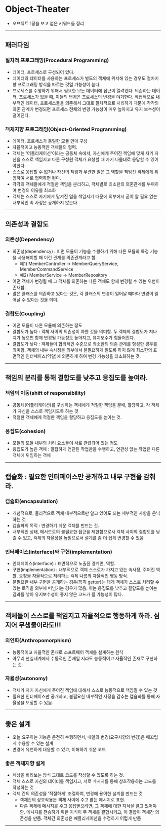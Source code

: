 
# Object-Theater
- 오브젝트 1장을 보고 얻은 키워드들 정리

---

## 패러다임

### 절차적 프로그래밍(Procedural Programming)
   - 데이터, 프로세스로 구성되어 있다.
   - 데이터와 데이터를 사용하는 프로세스가 별도의 객체에 위치해 있는 경우도 절차지향 프로그래밍 방식을 따르는 것일 가능성이 높다.
   - 프로세스를 수행하기 위해서 필요한 모든 데이터에 접근이 열려있다. 의존하는 데이터, 프로세스가 있을 때, 이들의 변경은 프로세스의 변경을 야기한다. 직접적으로 내부적인 데이터, 프로세스들을 의존해서 그대로 절차적으로 처리하기 때문에 각각의 의존 관계가 변경되면 프로세스 전체의 변경 가능성이 매우 높아지고 유지 보수성이 떨어진다.

### 객체지향 프로그래밍(Object-Oriented Programming)
   - 데이터, 프로세스가 동일한 모듈 안에 구성
   - 자율적이고 능동적인 객체들의 협력.
   - 객체는 '어플리케이션'이라는 공동체 속에서, 자신에게 주어진 책임에 맞게 자기 자신을 스스로 책임지고 다른 구성원 객체가 요청할 때 자기 나름대로 응답할 수 있어야한다.
   - 스스로 응답할 수 없거나 자신의 책임과 무관한 일은 그 역할을 책임진 객체에게 위임하여 서로 협력하면 된다. 
   - 각각의 객체들에게 적절한 책임을 분리하고, 객체별로 최소한의 의존관계를 부여하여 변경의 이유를 최소화 
   - 객체는 스스로 자기에게 맡겨진 일을 책임지기 때문에 외부에서 굳이 알 필요 없는 내부적인 속 사정은 공개하지 않는다.

---

## 의존성과 결합도

### 의존성(Dependency)
- 의존성(dependency) : 어떤 모듈이 기능을 수행하기 위해 다른 모듈의 특정 기능을 사용해야할 때 이런 관계를 의존관계라고 함. 
  - 예1) MemberController -> MemberQueryService, MemberCommandService 
  - 예2) MemberService -> MemberRepository
- 어떤 객체가 변경될 때 그 객체를 의존하는 다른 객체도 함께 변경될 수 있는 위험이 존재함.
- 많은 클래스를 의존하고 있다는 것은, 각 클래스의 변경이 일어날 때마다 변경이 일어날 수 있다는 것을 의미.

### 결합도(Coupling)
- 어떤 모듈이 다른 모듈에 의존하는 정도 
- 결합도가 높다 : 객체 사이의 의존성이 과한 것을 의미함. 두 객체의 결합도가 지나치가 높으면 함께 변경될 가능성도 높아지고, 유지보수가 힘들어진다. 
- 결합도가 낮다 : 객체들이 합리적인 수준으로 최소한의 의존 관계를 형성한 경우를 의미함. 객체의 내부 속사정을 외부에서 불필요하게 알도록 하지 않게 최소한의 표면적인 인터페이스(역할)에 의존하게 하여 변경 가능성을 최소화하는 것.

---

## 책임의 분리를 통해 결합도를 낮추고 응집도를 높여라.

### 책임의 이동(shift of responsibility)
- 공동체(어플리케이션)를 구성하는 객체에게 적절한 책임을 분배, 할당하고, 각 객체가 자신을 스스로 책임지도록 하는 것
- 적절한 객체에게 적절한 책임을 할당하고 응집도를 높이는 것.

### 응집도(cohesion)

- 모듈의 모듈 내부의 처리 요소들이 서로 관련되어 있는 정도
- 응집도가 높은 객체 : 밀접하게 연관된 작업만을 수행하고, 연관성 없는 작업은 다른 객체에 위임하는 객체

---

## 캡슐화 : 필요한 인터페이스만 공개하고 내부 구현을 감춰라.

### 캡슐화(encapsulation)
- 개념적으로, 물리적으로 객체 내부적으로만 알고 있어도 되는 세부적인 사항을 은닉하는 것
- 캡슐화의 목적 : 변경하기 쉬운 객체를 만드는 것.
- 내부적인 상태, 메서드로의 불필요한 접근을 제한함으로서 객체 사이의 결합도를 낮출 수 있고, 객체의 자율성을 높임으로서 설계를 좀 더 쉽게 변경할 수 있음

### 인터페이스(interface)와 구현(implementation)
- 인터페이스(interface) : 표면적으로 노출된 경계면, 역할.
- 구현(implementation) : 내부적으로 객체 스스로가 가지고 있는 속사정, 주어진 역할, 요청을 자율적으로 처리하는 객체 나름의 자율적인 행동 방식.
- 불필요한 내부 구현을 공개하는 경우(특히 getter)는 대개 객체가 스스로 처리할 수 있는 로직을 외부에 떠넘기는 경우가 많음. 이는 응집도를 낮추고 결합도를 높이는 결과를 낳아 유지보수성이 좋지 않은 코드가 될 가능성이 많다.

---
## 객체들이  스스로를 책임지고 자율적으로 행동하게 하라. 심지어 무생물이라도!!!

### 의인화(Anthropomorphism)
- 능동적이고 자율적인 존재로 소프트웨어 객체를 설계하는 원칙 
- 아무리 현실세계에서 수동적인 존재일 지라도 능동적이고 자율적인 존재로 구현하는 것.

### 자율성(autonomy)
- 객체가 자기 자신에게 주어진 책임에 대해서 스스로 능동적으로 책임질 수 있는 것
- 필요한 인터페이스만 공개하고, 불필요한 내부적인 사정을 감추는 캡슐화를 통해 자율성을 보장할 수 있음.

---

##  좋은 설계
- 오늘 요구하는 기능은 온전히 수행하면서, 내일의 변경(요구사항의 변경)은 매끄럽게 수용할 수 있는 설계
- 변경에 유연하게 대응할 수 있고, 이해하기 쉬운 코드

### 좋은 객체지향 설계
- 세상을 바라보는 방식 그대로 코드를 작성할 수 있도록 하는 것.
- 객체 스스로 자신의 데이터를 책임지고, 서로 메시지를 통해 상호작용하는 코드를 작성하는 것
- 객체 간의 의존성을 '적절하게' 조절하여, 변경에 용이한 설계를 만드는 것
  - 객체간의 상호작용은 객체 사이에 주고 받는 메시지로 표현.
  - 다른 객체에 메시지를 주고 응답받으려면, 그 객체에 대한 지식을 알고 있어야함. 메시지를 전송하기 위한 지식이 두 객체를 결합시키고, 이 결합이 객체간 의존성을 만듬. 객체간 의존성은 애플리케이션을 수정하기 어렵게 만듬

---
